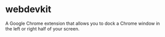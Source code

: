 # webdevkit

A Google Chrome extension that allows you to dock a Chrome window in the left or right half of your screen.
